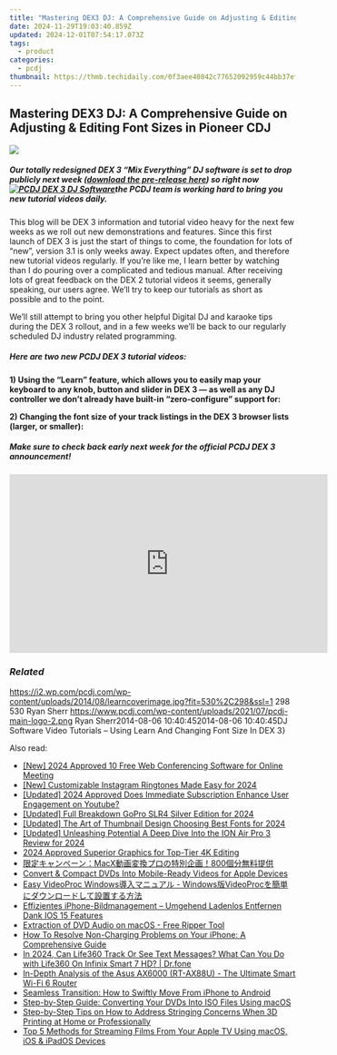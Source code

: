 ```yaml
---
title: "Mastering DEX3 DJ: A Comprehensive Guide on Adjusting & Editing Font Sizes in Pioneer CDJ"
date: 2024-11-29T19:03:40.859Z
updated: 2024-12-01T07:54:17.073Z
tags:
  - product
categories:
  - pcdj
thumbnail: https://thmb.techidaily.com/0f3aee40842c77652092959c44bb37ef79d636e0b9ea84d35588db5436176752.jpeg
---
```


## Mastering DEX3 DJ: A Comprehensive Guide on Adjusting & Editing Font Sizes in Pioneer CDJ

[![](https://i2.wp.com/pcdj.com/wp-content/uploads/2014/08/learncoverimage.jpg?resize=530%2C270&ssl=1)](https://i2.wp.com/pcdj.com/wp-content/uploads/2014/08/learncoverimage.jpg?fit=530%2C298&ssl=1 "learncoverimage")

##### Our totally redesigned DEX 3 “Mix Everything” DJ software is set to drop publicly next week ([download the pre-release here](https://tools.techidaily.com/pcdj/products/)) so right now [![PCDJ DEX 3 DJ Software](https://i0.wp.com/www.pcdj.com/wp-content/uploads/2014/08/dex3pageimage1-300x214.jpg?resize=300%2C214&ssl=1)](https://i2.wp.com/www.pcdj.com/wp-content/uploads/2014/08/dex3pageimage1.jpg?ssl=1)the PCDJ team is working hard to bring you new tutorial videos daily.

This blog will be DEX 3 information and tutorial video heavy for the next few weeks as we roll out new demonstrations and features. Since this first launch of DEX 3 is just the start of things to come, the foundation for lots of “new”, version 3.1 is only weeks away. Expect updates often, and therefore new tutorial videos regularly. If you’re like me, I learn better by watching than I do pouring over a complicated and tedious manual. After receiving lots of great feedback on the DEX 2 tutorial videos it seems, generally speaking, our users agree. We’ll try to keep our tutorials as short as possible and to the point.

We’ll still attempt to bring you other helpful Digital DJ and karaoke tips during the DEX 3 rollout, and in a few weeks we’ll be back to our regularly scheduled DJ industry related programming.

##### Here are two new PCDJ DEX 3 tutorial videos:

**1) Using the “Learn” feature, which allows you to easily map your keyboard to any knob, button and slider in DEX 3 — as well as any DJ controller we don’t already have built-in “zero-configure” support for:**  
  
**2) Changing the font size of your track listings in the DEX 3 browser lists (larger, or smaller):**   

##### Make sure to check back early next week for the official PCDJ DEX 3 announcement!

<!-- affiliate ads begin -->
<iframe width="560" height="315" src="https://www.youtube.com/embed/KKFdFHaVIJg?si=x2vLw7ty3FtHX-9T" title="YouTube video player" frameborder="0" allow="accelerometer; autoplay; clipboard-write; encrypted-media; gyroscope; picture-in-picture; web-share" referrerpolicy="strict-origin-when-cross-origin" allowfullscreen></iframe>
<!-- affiliate ads end -->

### _Related_

https://i2.wp.com/pcdj.com/wp-content/uploads/2014/08/learncoverimage.jpg?fit=530%2C298&ssl=1 298 530 Ryan Sherr https://www.pcdj.com/wp-content/uploads/2021/07/pcdj-main-logo-2.png Ryan Sherr2014-08-06 10:40:452014-08-06 10:40:45DJ Software Video Tutorials – Using Learn And Changing Font Size In DEX 3}

<ins class="adsbygoogle"
     style="display:block"
     data-ad-format="autorelaxed"
     data-ad-client="ca-pub-7571918770474297"
     data-ad-slot="1223367746"></ins>

<ins class="adsbygoogle"
     style="display:block"
     data-ad-client="ca-pub-7571918770474297"
     data-ad-slot="8358498916"
     data-ad-format="auto"
     data-full-width-responsive="true"></ins>

<span class="atpl-alsoreadstyle">Also read:</span>
<div><ul>
<li><a href="https://screen-sharing-recording.techidaily.com/new-2024-approved-10-free-web-conferencing-software-for-online-meeting/"><u>[New] 2024 Approved 10 Free Web Conferencing Software for Online Meeting</u></a></li>
<li><a href="https://fox-boxes.techidaily.com/new-customizable-instagram-ringtones-made-easy-for-2024/"><u>[New] Customizable Instagram Ringtones Made Easy for 2024</u></a></li>
<li><a href="https://facebook-record-videos.techidaily.com/updated-2024-approved-does-immediate-subscription-enhance-user-engagement-on-youtube/"><u>[Updated] 2024 Approved Does Immediate Subscription Enhance User Engagement on Youtube?</u></a></li>
<li><a href="https://fox-blue.techidaily.com/updated-full-breakdown-gopro-slr4-silver-edition-for-2024/"><u>[Updated] Full Breakdown GoPro SLR4 Silver Edition for 2024</u></a></li>
<li><a href="https://youtube-tips.techidaily.com/ed-the-art-of-thumbnail-design-choosing-best-fonts-for-2024/"><u>[Updated] The Art of Thumbnail Design Choosing Best Fonts for 2024</u></a></li>
<li><a href="https://article-helps.techidaily.com/updated-unleashing-potential-a-deep-dive-into-the-ion-air-pro-3-review-for-2024/"><u>[Updated] Unleashing Potential A Deep Dive Into the ION Air Pro 3 Review for 2024</u></a></li>
<li><a href="https://fox-access.techidaily.com/2024-approved-superior-graphics-for-top-tier-4k-editing/"><u>2024 Approved Superior Graphics for Top-Tier 4K Editing</u></a></li>
<li><a href="https://discover-amazing.techidaily.com/macx800/"><u>限定キャンペーン：MacX動画変換プロの特別企画！800個分無料提供</u></a></li>
<li><a href="https://discover-amazing.techidaily.com/convert-and-compact-dvds-into-mobile-ready-videos-for-apple-devices/"><u>Convert & Compact DVDs Into Mobile-Ready Videos for Apple Devices</u></a></li>
<li><a href="https://discover-amazing.techidaily.com/easy-videoproc-windows-windowsvideoproc/"><u>Easy VideoProc Windows導入マニュアル - Windows版VideoProcを簡単にダウンロードして設置する方法</u></a></li>
<li><a href="https://discover-amazing.techidaily.com/effizientes-iphone-bildmanagement-umgehend-ladenlos-entfernen-dank-ios-15-features/"><u>Effizientes iPhone-Bildmanagement – Umgehend Ladenlos Entfernen Dank IOS 15 Features</u></a></li>
<li><a href="https://discover-amazing.techidaily.com/extraction-of-dvd-audio-on-macos-free-ripper-tool/"><u>Extraction of DVD Audio on macOS - Free Ripper Tool</u></a></li>
<li><a href="https://discover-amazing.techidaily.com/how-to-resolve-non-charging-problems-on-your-iphone-a-comprehensive-guide/"><u>How To Resolve Non-Charging Problems on Your iPhone: A Comprehensive Guide</u></a></li>
<li><a href="https://change-location.techidaily.com/in-2024-can-life360-track-or-see-text-messages-what-can-you-do-with-life360-on-infinix-smart-7-hd-drfone-by-drfone-virtual-android/"><u>In 2024, Can Life360 Track Or See Text Messages? What Can You Do with Life360 On Infinix Smart 7 HD? | Dr.fone</u></a></li>
<li><a href="https://buynow-tips.techidaily.com/in-depth-analysis-of-the-asus-ax6000-rt-ax88u-the-ultimate-smart-wi-fi-6-router/"><u>In-Depth Analysis of the Asus AX6000 (RT-AX88U) - The Ultimate Smart Wi-Fi 6 Router</u></a></li>
<li><a href="https://discover-amazing.techidaily.com/seamless-transition-how-to-swiftly-move-from-iphone-to-android/"><u>Seamless Transition: How to Swiftly Move From iPhone to Android</u></a></li>
<li><a href="https://discover-amazing.techidaily.com/step-by-step-guide-converting-your-dvds-into-iso-files-using-macos/"><u>Step-by-Step Guide: Converting Your DVDs Into ISO Files Using macOS</u></a></li>
<li><a href="https://hardware-tips.techidaily.com/step-by-step-tips-on-how-to-address-stringing-concerns-when-3d-printing-at-home-or-professionally/"><u>Step-by-Step Tips on How to Address Stringing Concerns When 3D Printing at Home or Professionally</u></a></li>
<li><a href="https://discover-amazing.techidaily.com/top-5-methods-for-streaming-films-from-your-apple-tv-using-macos-ios-and-ipados-devices/"><u>Top 5 Methods for Streaming Films From Your Apple TV Using macOS, iOS & iPadOS Devices</u></a></li>
</ul></div>

